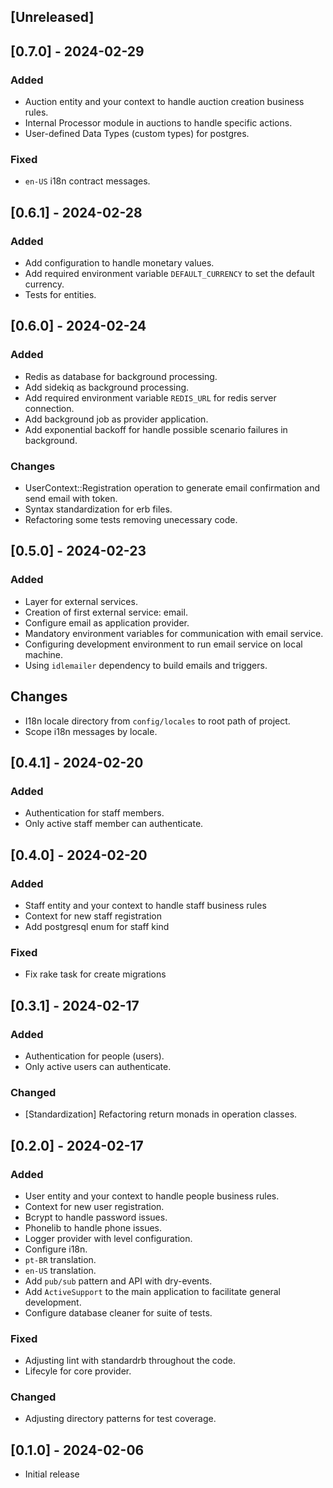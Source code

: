 ## [Unreleased]

## [0.7.0] - 2024-02-29

### Added

- Auction entity and your context to handle auction creation business rules.
- Internal Processor module in auctions to handle specific actions.
- User-defined Data Types (custom types) for postgres.

### Fixed

- `en-US` i18n contract messages.

## [0.6.1] - 2024-02-28

### Added

- Add configuration to handle monetary values.
- Add required environment variable `DEFAULT_CURRENCY` to set the default currency.
- Tests for entities.

## [0.6.0] - 2024-02-24

### Added

- Redis as database for background processing.
- Add sidekiq as background processing.
- Add required environment variable `REDIS_URL` for redis server connection.
- Add background job as provider application.
- Add exponential backoff for handle possible scenario failures in background.

### Changes

- UserContext::Registration operation to generate email confirmation and send email with token.
- Syntax standardization for erb files.
- Refactoring some tests removing unecessary code.

## [0.5.0] - 2024-02-23

### Added

- Layer for external services.
- Creation of first external service: email.
- Configure email as application provider.
- Mandatory environment variables for communication with email service.
- Configuring development environment to run email service on local machine.
- Using `idlemailer` dependency to build emails and triggers.

## Changes

- I18n locale directory from `config/locales` to root path of project.
- Scope i18n messages by locale.

## [0.4.1] - 2024-02-20

### Added

- Authentication for staff members.
- Only active staff member can authenticate.

## [0.4.0] - 2024-02-20

### Added

- Staff entity and your context to handle staff business rules
- Context for new staff registration
- Add postgresql enum for staff kind

### Fixed

- Fix rake task for create migrations

## [0.3.1] - 2024-02-17

### Added

- Authentication for people (users).
- Only active users can authenticate.

### Changed

- [Standardization] Refactoring return monads in operation classes.

## [0.2.0] - 2024-02-17

### Added

- User entity and your context to handle people business rules.
- Context for new user registration.
- Bcrypt to handle password issues.
- Phonelib to handle phone issues.
- Logger provider with level configuration.
- Configure i18n.
- `pt-BR` translation.
- `en-US` translation.
- Add `pub/sub` pattern and API with dry-events.
- Add `ActiveSupport` to the main application to facilitate general development.
- Configure database cleaner for suite of tests.

### Fixed

- Adjusting lint with standardrb throughout the code.
- Lifecyle for core provider.

### Changed

- Adjusting directory patterns for test coverage.

## [0.1.0] - 2024-02-06

- Initial release
